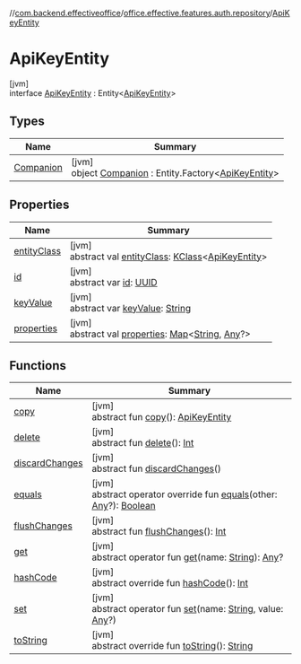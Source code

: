//[com.backend.effectiveoffice](../../../index.md)/[office.effective.features.auth.repository](../index.md)/[ApiKeyEntity](index.md)

# ApiKeyEntity

[jvm]\
interface [ApiKeyEntity](index.md) : Entity&lt;[ApiKeyEntity](index.md)&gt;

## Types

| Name | Summary |
|---|---|
| [Companion](-companion/index.md) | [jvm]<br>object [Companion](-companion/index.md) : Entity.Factory&lt;[ApiKeyEntity](index.md)&gt; |

## Properties

| Name | Summary |
|---|---|
| [entityClass](../../office.effective.features.workspace.repository/-workspace-zone-entity/index.md#-361794977%2FProperties%2F-1216412040) | [jvm]<br>abstract val [entityClass](../../office.effective.features.workspace.repository/-workspace-zone-entity/index.md#-361794977%2FProperties%2F-1216412040): [KClass](https://kotlinlang.org/api/latest/jvm/stdlib/kotlin.reflect/-k-class/index.html)&lt;[ApiKeyEntity](index.md)&gt; |
| [id](id.md) | [jvm]<br>abstract var [id](id.md): [UUID](https://docs.oracle.com/javase/8/docs/api/java/util/UUID.html) |
| [keyValue](key-value.md) | [jvm]<br>abstract var [keyValue](key-value.md): [String](https://kotlinlang.org/api/latest/jvm/stdlib/kotlin/-string/index.html) |
| [properties](../../office.effective.features.workspace.repository/-workspace-zone-entity/index.md#-795754829%2FProperties%2F-1216412040) | [jvm]<br>abstract val [properties](../../office.effective.features.workspace.repository/-workspace-zone-entity/index.md#-795754829%2FProperties%2F-1216412040): [Map](https://kotlinlang.org/api/latest/jvm/stdlib/kotlin.collections/-map/index.html)&lt;[String](https://kotlinlang.org/api/latest/jvm/stdlib/kotlin/-string/index.html), [Any](https://kotlinlang.org/api/latest/jvm/stdlib/kotlin/-any/index.html)?&gt; |

## Functions

| Name | Summary |
|---|---|
| [copy](../../office.effective.features.workspace.repository/-workspace-zone-entity/index.md#-1367681679%2FFunctions%2F-1216412040) | [jvm]<br>abstract fun [copy](../../office.effective.features.workspace.repository/-workspace-zone-entity/index.md#-1367681679%2FFunctions%2F-1216412040)(): [ApiKeyEntity](index.md) |
| [delete](../../office.effective.features.workspace.repository/-workspace-zone-entity/index.md#1585744315%2FFunctions%2F-1216412040) | [jvm]<br>abstract fun [delete](../../office.effective.features.workspace.repository/-workspace-zone-entity/index.md#1585744315%2FFunctions%2F-1216412040)(): [Int](https://kotlinlang.org/api/latest/jvm/stdlib/kotlin/-int/index.html) |
| [discardChanges](../../office.effective.features.workspace.repository/-workspace-zone-entity/index.md#-2020748447%2FFunctions%2F-1216412040) | [jvm]<br>abstract fun [discardChanges](../../office.effective.features.workspace.repository/-workspace-zone-entity/index.md#-2020748447%2FFunctions%2F-1216412040)() |
| [equals](../../office.effective.features.workspace.repository/-workspace-zone-entity/index.md#-1739296901%2FFunctions%2F-1216412040) | [jvm]<br>abstract operator override fun [equals](../../office.effective.features.workspace.repository/-workspace-zone-entity/index.md#-1739296901%2FFunctions%2F-1216412040)(other: [Any](https://kotlinlang.org/api/latest/jvm/stdlib/kotlin/-any/index.html)?): [Boolean](https://kotlinlang.org/api/latest/jvm/stdlib/kotlin/-boolean/index.html) |
| [flushChanges](../../office.effective.features.workspace.repository/-workspace-zone-entity/index.md#-1059296249%2FFunctions%2F-1216412040) | [jvm]<br>abstract fun [flushChanges](../../office.effective.features.workspace.repository/-workspace-zone-entity/index.md#-1059296249%2FFunctions%2F-1216412040)(): [Int](https://kotlinlang.org/api/latest/jvm/stdlib/kotlin/-int/index.html) |
| [get](../../office.effective.features.workspace.repository/-workspace-zone-entity/index.md#1251116358%2FFunctions%2F-1216412040) | [jvm]<br>abstract operator fun [get](../../office.effective.features.workspace.repository/-workspace-zone-entity/index.md#1251116358%2FFunctions%2F-1216412040)(name: [String](https://kotlinlang.org/api/latest/jvm/stdlib/kotlin/-string/index.html)): [Any](https://kotlinlang.org/api/latest/jvm/stdlib/kotlin/-any/index.html)? |
| [hashCode](../../office.effective.features.workspace.repository/-workspace-zone-entity/index.md#-265530613%2FFunctions%2F-1216412040) | [jvm]<br>abstract override fun [hashCode](../../office.effective.features.workspace.repository/-workspace-zone-entity/index.md#-265530613%2FFunctions%2F-1216412040)(): [Int](https://kotlinlang.org/api/latest/jvm/stdlib/kotlin/-int/index.html) |
| [set](../../office.effective.features.workspace.repository/-workspace-zone-entity/index.md#267402869%2FFunctions%2F-1216412040) | [jvm]<br>abstract operator fun [set](../../office.effective.features.workspace.repository/-workspace-zone-entity/index.md#267402869%2FFunctions%2F-1216412040)(name: [String](https://kotlinlang.org/api/latest/jvm/stdlib/kotlin/-string/index.html), value: [Any](https://kotlinlang.org/api/latest/jvm/stdlib/kotlin/-any/index.html)?) |
| [toString](../../office.effective.features.workspace.repository/-workspace-zone-entity/index.md#-443696678%2FFunctions%2F-1216412040) | [jvm]<br>abstract override fun [toString](../../office.effective.features.workspace.repository/-workspace-zone-entity/index.md#-443696678%2FFunctions%2F-1216412040)(): [String](https://kotlinlang.org/api/latest/jvm/stdlib/kotlin/-string/index.html) |
